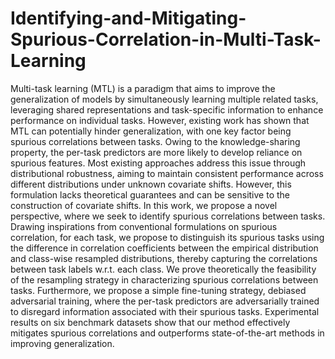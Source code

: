 # Identifying-and-Mitigating-Spurious-Correlation-in-Multi-Task-Learning

Multi-task learning (MTL) is a paradigm that aims to improve the generalization of models by simultaneously learning multiple related tasks, leveraging shared representations and task-specific information to enhance performance on individual tasks. However, existing work has shown that MTL can potentially hinder generalization, with one key factor being spurious correlations between tasks. Owing to the knowledge-sharing property, the per-task predictors are more likely to develop reliance on spurious features. Most existing approaches address this issue through distributional robustness, aiming to maintain consistent performance across different distributions under unknown covariate shifts. However, this formulation lacks theoretical guarantees and can be sensitive to the construction of covariate shifts. In this work, we propose a novel perspective, where we seek to identify spurious correlations between tasks. Drawing inspirations from conventional formulations on spurious correlation, for each task, we propose to distinguish its spurious tasks using the difference in correlation coefficients between the empirical distribution and class-wise resampled distributions, thereby capturing the correlations between task labels w.r.t. each class. We prove theoretically the feasibility of the resampling strategy in characterizing spurious correlations between tasks. Furthermore, we propose a simple fine-tuning strategy, debiased adversarial training, where the per-task predictors are adversarially trained to disregard information associated with their spurious tasks. Experimental results on six benchmark datasets show that our method effectively mitigates spurious correlations and outperforms state-of-the-art methods in improving generalization.
